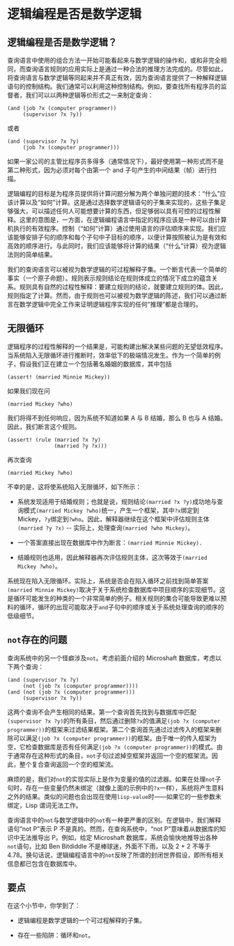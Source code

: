 # 逻辑编程是否是数学逻辑

## 逻辑编程是否是数学逻辑？

查询语言中使用的组合方法一开始可能看起来与数学逻辑的操作和，或和非完全相同，而查询语言规则的应用实际上是通过一种合法的推理方法完成的。尽管如此，将查询语言与数学逻辑等同起来并不真正有效，因为查询语言提供了一种解释逻辑语句的控制结构。我们通常可以利用这种控制结构。例如，要查找所有程序员的监督者，我们可以以两种逻辑等价形式之一来制定查询：

```
(and (job ?x (computer programmer))
     (supervisor ?x ?y)) 
```

或者

```
(and (supervisor ?x ?y)
     (job ?x (computer programmer))) 
```

如果一家公司的主管比程序员多得多（通常情况下），最好使用第一种形式而不是第二种形式，因为必须对每个由第一个 and 子句产生的中间结果（帧）进行扫描。

逻辑编程的目标是为程序员提供将计算问题分解为两个单独问题的技术：“什么”应该计算以及“如何”计算。这是通过选择数学逻辑语句的子集来实现的，这些子集足够强大，可以描述任何人可能想要计算的东西，但足够弱以具有可控的过程性解释。这里的意图是，一方面，在逻辑编程语言中指定的程序应该是一种可以由计算机执行的有效程序。控制（“如何”计算）通过使用语言的评估顺序来实现。我们应该能够安排子句的顺序和每个子句中子目标的顺序，以便计算按照被认为是有效和高效的顺序进行。与此同时，我们应该能够将计算的结果（“什么”计算）视为逻辑法则的简单结果。

我们的查询语言可以被视为数学逻辑的可过程解释子集。一个断言代表一个简单的事实（一个原子命题）。规则表示规则结论在规则体成立的情况下成立的蕴含关系。规则具有自然的过程性解释：要建立规则的结论，就要建立规则的体。因此，规则指定了计算。然而，由于规则也可以被视为数学逻辑的陈述，我们可以通过断言在数学逻辑中完全工作来证明逻辑程序实现的任何“推理”都是合理的。

## 无限循环

逻辑程序的过程性解释的一个结果是，可能构建出解决某些问题的无望低效程序。当系统陷入无限循环进行推断时，效率低下的极端情况发生。作为一个简单的例子，假设我们正在建立一个包括著名婚姻的数据库，其中包括

```
(assert! (married Minnie Mickey)) 
```

如果我们现在问

```
(married Mickey ?who) 
```

我们将得不到任何响应，因为系统不知道如果 A 与 B 结婚，那么 B 也与 A 结婚。因此，我们断言这个规则。

```
(assert! (rule (married ?x ?y)
               (married ?y ?x))) 
```

再次查询

```
(married Mickey ?who) 
```

不幸的是，这将使系统陷入无限循环，如下所示：

+   系统发现适用于结婚规则；也就是说，规则结论`(married ?x ?y)`成功地与查询模式`(married Mickey ?who)`统一，产生一个框架，其中`?x`绑定到 Mickey，`?y`绑定到`?who`。因此，解释器继续在这个框架中评估规则主体`(married ?y ?x)` -- 实际上，处理查询`(married ?who Mickey)`。

+   一个答案直接出现在数据库中作为断言：`(married Minnie Mickey).`

+   结婚规则也适用，因此解释器再次评估规则主体，这次等效于`(married Mickey ?who)`。

系统现在陷入无限循环。实际上，系统是否会在陷入循环之前找到简单答案`(married Minnie Mickey)`取决于关于系统检查数据库中项目顺序的实现细节。这是循环可能发生的种类的一个非常简单的例子。相关规则的集合可能导致更难以预料的循环，循环的出现可能取决于`and`子句中的顺序或关于系统处理查询的顺序的低级细节。

## `not`存在的问题

查询系统中的另一个怪癖涉及`not`。考虑前面介绍的 Microshaft 数据库，考虑以下两个查询：

```
(and (supervisor ?x ?y)
     (not (job ?x (computer programmer))))
(and (not (job ?x (computer programmer)))
     (supervisor ?x ?y)) 
```

这两个查询不会产生相同的结果。第一个查询首先找到与数据库中匹配`(supervisor ?x ?y)`的所有条目，然后通过删除`?x`的值满足`(job ?x (computer programmer))`的框架来过滤结果框架。第二个查询首先通过过滤传入的框架来删除可以满足`(job ?x (computer programmer))`的框架。由于唯一的传入框架为空，它检查数据库是否有任何满足`(job ?x (computer programmer))`的模式。由于通常存在这种形式的条目，`not`子句过滤掉空框架并返回一个空的框架流。因此，整个复合查询返回一个空的框架流。

麻烦的是，我们对`not`的实现实际上是作为变量的值的过滤器。如果在处理`not`子句时，存在一些变量仍然未绑定（就像上面的示例中的`?x`一样），系统将产生意料之外的结果。类似的问题也会出现在使用`lisp-value`时——如果它的一些参数未绑定，Lisp 谓词无法工作。

查询语言中的`not`与数学逻辑中的`not`有一种更严重的区别。在逻辑中，我们解释语句“not P”表示 P 不是真的。然而，在查询系统中，“not P”意味着从数据库的知识中无法推导出 P。例如，给定 Microshaft 数据库，系统会愉快地推导出各种`not`语句，比如 Ben Bitdiddle 不是棒球迷，外面不下雨，以及 2 + 2 不等于 4.78。换句话说，逻辑编程语言中的`not`反映了所谓的封闭世界假设，即所有相关信息都已包含在数据库中。

## 要点

在这个小节中，你学到了：

+   逻辑编程是数学逻辑的一个可过程解释的子集。

+   存在一些陷阱：循环和`not`。
